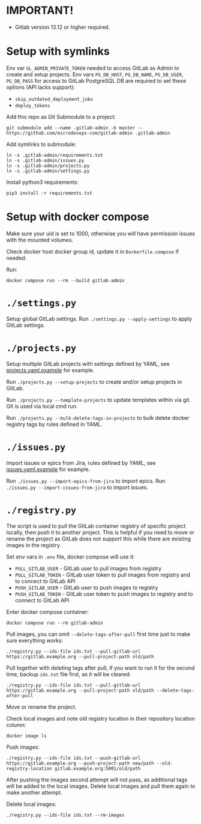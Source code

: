 # IMPORTANT!
- Gitlab version 13.12 or higher required.

# Setup with symlinks
Env var `GL_ADMIN_PRIVATE_TOKEN` needed to access GitLab as Admin to create and setup projects.
Env vars `PG_DB_HOST`, `PG_DB_NAME`, `PG_DB_USER`, `PG_DB_PASS` for access to GitLab PostgreSQL DB are required to set these options (API lacks support):
- `skip_outdated_deployment_jobs`
- `deploy_tokens`

Add this repo as Git Submodule to a project:
```
git submodule add --name .gitlab-admin -b master -- https://github.com/microdevops-com/gitlab-admin .gitlab-admin
```

Add symlinks to submodule:
```
ln -s .gitlab-admin/requirements.txt
ln -s .gitlab-admin/issues.py
ln -s .gitlab-admin/projects.py
ln -s .gitlab-admin/settings.py
```

Install python3 requirements:
```
pip3 install -r requirements.txt
```

# Setup with docker compose

Make sure your uid is set to 1000, otherwise you will have permission issues with the mounted volumes.

Check docker host docker group id, update it in `Dockerfile.compose` if needed.

Run:
```
docker compose run --rm --build gitlab-admin
```

# `./settings.py`
Setup global GitLab settings.
Run `./settings.py --apply-settings` to apply GitLab settings.

# `./projects.py`
Setup multiple GitLab projects with settings defined by YAML, see [projects.yaml.example](projects.yaml.example) for example.

Run `./projects.py --setup-projects` to create and/or setup projects in GitLab.

Run `./projects.py --template-projects` to update templates within via git.
Git is used via local cmd run.

Run `./projects.py --bulk-delete-tags-in-projects` to bulk delete docker registry tags by rules defined in YAML.

# `./issues.py`
Import issues or epics from Jira, rules defined by YAML, see [issues.yaml.example](issues.yaml.example) for example.

Run `./issues.py --import-epics-from-jira` to import epics.
Run `./issues.py --import-issues-from-jira` to import issues.

# `./registry.py`
The script is used to pull the GitLab container registry of specific project locally, then push it to another project.
This is helpful if you need to move or rename the project as GitLab does not support this while there are existing images in the registry.

Set env vars in `.env` file, docker compose will use it:
  - `PULL_GITLAB_USER` - GitLab user to pull images from registry
  - `PULL_GITLAB_TOKEN` - GitLab user token to pull images from registry and to connect to GitLab API
  - `PUSH_GITLAB_USER` - GitLab user to push images to registry
  - `PUSH_GITLAB_TOKEN` - GitLab user token to push images to registry and to connect to GitLab API

Enter docker compose container:
```
docker compose run --rm gitlab-admin
```

Pull images, you can omit `--delete-tags-after-pull` first time just to make sure everything works:
```
./registry.py --ids-file ids.txt --pull-gitlab-url https://gitlab.example.org --pull-project-path old/path
```

Pull together with deleting tags after pull, if you want to run it for the second time, backup `ids.txt` file first, as it will be cleared:
```
./registry.py --ids-file ids.txt --pull-gitlab-url https://gitlab.example.org --pull-project-path old/path --delete-tags-after-pull
```

Move or rename the project.

Check local images and note old registry location in their repository location column:
```
docker image ls
```

Push images:
```
./registry.py --ids-file ids.txt --push-gitlab-url https://gitlab.example.org --push-project-path new/path --old-registry-location gitlab.example.org:5001/old/path
```

After pushing the images second attempt will not pass, as additional tags will be added to the local images. Delete local images and pull them again to make another attempt.

Delete local images:
```
./registry.py --ids-file ids.txt --rm-images
```
